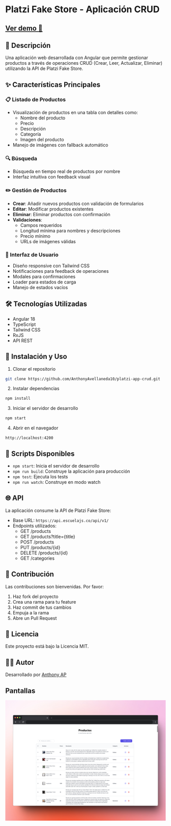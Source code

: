 # Platzi Fake Store - Aplicación CRUD

## [Ver demo 👀](https://platzi-app-crud.vercel.app)

## 📝 Descripción
Una aplicación web desarrollada con Angular que permite gestionar productos a través de operaciones CRUD (Crear, Leer, Actualizar, Eliminar) utilizando la API de Platzi Fake Store.

## ✨ Características Principales

### 📋 Listado de Productos
- Visualización de productos en una tabla con detalles como:
  - Nombre del producto
  - Precio
  - Descripción
  - Categoría
  - Imagen del producto
- Manejo de imágenes con fallback automático

### 🔍 Búsqueda
- Búsqueda en tiempo real de productos por nombre
- Interfaz intuitiva con feedback visual

### ✏️ Gestión de Productos
- **Crear**: Añadir nuevos productos con validación de formularios
- **Editar**: Modificar productos existentes
- **Eliminar**: Eliminar productos con confirmación
- **Validaciones**: 
  - Campos requeridos
  - Longitud mínima para nombres y descripciones
  - Precio mínimo
  - URLs de imágenes válidas

### 🎨 Interfaz de Usuario
- Diseño responsive con Tailwind CSS
- Notificaciones para feedback de operaciones
- Modales para confirmaciones
- Loader para estados de carga
- Manejo de estados vacíos

## 🛠️ Tecnologías Utilizadas
- Angular 18
- TypeScript
- Tailwind CSS
- RxJS
- API REST

## 🚀 Instalación y Uso

1. Clonar el repositorio

```bash
git clone https://github.com/AnthonyAvellaneda10/platzi-app-crud.git
```

2. Instalar dependencias

```bash
npm install
```

3. Iniciar el servidor de desarrollo

```bash
npm start
```

4. Abrir en el navegador
```
http://localhost:4200
```

## 🔧 Scripts Disponibles

- `npm start`: Inicia el servidor de desarrollo
- `npm run build`: Construye la aplicación para producción
- `npm test`: Ejecuta los tests
- `npm run watch`: Construye en modo watch

## 🌐 API
La aplicación consume la API de Platzi Fake Store:
- Base URL: `https://api.escuelajs.co/api/v1/`
- Endpoints utilizados:
  - GET /products
  - GET /products?title={title}
  - POST /products
  - PUT /products/{id}
  - DELETE /products/{id}
  - GET /categories

## 👥 Contribución
Las contribuciones son bienvenidas. Por favor:
1. Haz fork del proyecto
2. Crea una rama para tu feature
3. Haz commit de tus cambios
4. Empuja a la rama
5. Abre un Pull Request

## 📄 Licencia
Este proyecto está bajo la Licencia MIT.

## 🙋‍♂️ Autor
Desarrollado por [Anthony AP](https://portafolio-anthony-avellaneda.vercel.app/)


## Pantallas
![Pantalla 1](./public/assets/mockup.png)